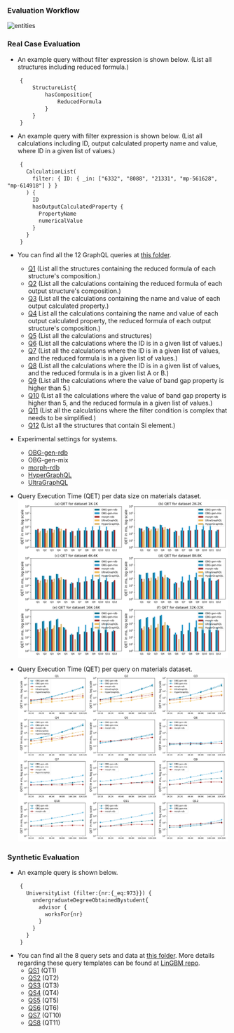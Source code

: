 
### Evaluation Workflow
![entities](../figures/evaluation-wordflow.png "workflow")

### Real Case Evaluation

* An example query without filter expression is shown below. (List all structures including reduced formula.)
```
    {
        StructureList{
            hasComposition{
                ReducedFormula
            }
        }
    }
```

* An example query with filter expression is shown below. (List all calculations including ID, output calculated property name and value, where ID in a given list of values.)
``` 
    {
      CalculationList(
        filter: { ID: { _in: ["6332", "8088", "21331", "mp-561628", "mp-614918"] } }
      ) {
        ID
        hasOutputCalculatedProperty {
          PropertyName
          numericalValue
        }
      }
    }
```

* You can find all the 12 GraphQL queries at [this folder](./materials_design_domain/OBG-gen).
    * [Q1](./materials_design_domain/OBG-gen/query1.graphql) (List all the structures containing the reduced formula of each structure's composition.)
    * [Q2](./materials_design_domain/OBG-gen/query2.graphql) (List all the calculations containing the reduced formula of each output structure's composition.)
    * [Q3](./materials_design_domain/OBG-gen/query3.graphql) (List all the calculations containing the name and value of each output calculated property.)
    * [Q4](./materials_design_domain/OBG-gen/query4.graphql) List all the calculations containing the name and value of each output calculated property, the reduced formula of each output structure's composition.)
    * [Q5](./materials_design_domain/OBG-gen/query5.graphql) (List all the calculations and structures)
    * [Q6](./materials_design_domain/OBG-gen/query6.graphql) (List all the calculations where the ID is in a given list of values.)
    * [Q7](./materials_design_domain/OBG-gen/query7.graphql) (List all the calculations where the ID is in a given list of values, and the reduced formula is in a given list of values.)
    * [Q8](./materials_design_domain/OBG-gen/query8.graphql) (List all the calculations where the ID is in a given list of values, and the reduced formula is in a given list A or B.)
    * [Q9](./materials_design_domain/OBG-gen/query9.graphql) (List all the calculations where the value of band gap property is higher than 5.)
    * [Q10](./materials_design_domain/OBG-gen/query10.graphql) (List all the calculations where the value of band gap property is higher than 5, and the reduced formula in a given list of values.)
    * [Q11](./materials_design_domain/OBG-gen/query11.graphql) (List all the calculations where the filter condition is complex that needs to be simplified.)
    * [Q12](./materials_design_domain/OBG-gen/query12.graphql) (List all the structures that contain Si element.)

* Experimental settings for systems.
    * [OBG-gen-rdb](./materials_design_domain/OBG-gen/OBG-gen-rdb)
    * OBG-gen-mix
    * [morph-rdb](./materials_design_domain/morph-rdb)
    * [HyperGraphQL](./materials_design_domain/HyperGraphQL)
    * [UltraGraphQL](./materials_design_domain/UltraGraphQL)

* Query Execution Time (QET) per data size on materials dataset.
![entities](../figures/evaluation-md-QETs-per-dataset.png "per-dataset")
* Query Execution Time (QET) per query on materials dataset.
![entities](../figures/evaluation-md-QETs-per-query.png "The framework of OBG-gen")

### Synthetic Evaluation

* An example query is shown below.
```
    { 
      UniversityList (filter:{nr:{_eq:973}}) { 
        undergraduateDegreeObtainedBystudent{ 
          advisor { 
            worksFor{nr} 
          } 
        } 
      } 
    } 
```
* You can find all the 8 query sets and data at [this folder](./university_domain_LinGBM). More details regarding these query templates can be found at [LinGBM repo](https://github.com/LiUGraphQL/LinGBM/wiki/Query-Templates-of-the-Benchmark).
    * [QS1](./university_domain_LinGBM/QT1) (QT1)
    * [QS2](./university_domain_LinGBM/QT2) (QT2)
    * [QS3](./university_domain_LinGBM/QT3) (QT3)
    * [QS4](./university_domain_LinGBM/QT4) (QT4)
    * [QS5](./university_domain_LinGBM/QT5) (QT5)
    * [QS6](./university_domain_LinGBM/QT6) (QT6)
    * [QS7](./university_domain_LinGBM/QT10) (QT10)
    * [QS8](./university_domain_LinGBM/QT11) (QT11)

